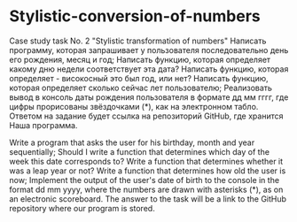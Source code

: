 # Stylistic-conversion-of-numbers
Case study task No. 2 "Stylistic transformation of numbers"
Написать программу, которая запрашивает у пользователя последовательно день его рождения, месяц и год;
Написать функцию, которая определяет какому дню недели соответствует эта дата?
Написать функцию, которая определяет - високосный это был год, или нет?
Написать функцию, которая определяет сколько сейчас лет пользователю;
Реализовать вывод в консоль даты рождения пользователя в формате дд мм гггг, где цифры прорисованы звёздочками (*), как на электронном табло.
Ответом на задание будет ссылка на репозиторий GitHub, где хранится Наша программа.

Write a program that asks the user for his birthday, month and year sequentially;
Should I write a function that determines which day of the week this date corresponds to?
Write a function that determines whether it was a leap year or not?
Write a function that determines how old the user is now;
Implement the output of the user's date of birth to the console in the format dd mm yyyy, where the numbers are drawn with asterisks (*), as on an electronic scoreboard.
The answer to the task will be a link to the GitHub repository where our program is stored.
